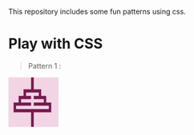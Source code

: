 This repository includes some fun patterns using css.

# Play with CSS
> Pattern 1 :



<img src="Screenshot 2024-03-18 133045-1.png" width="100px" height ="100px">

<!-- ![alt text](<img src ="Screenshot 2024-03-18 133045-1.png" width="100px" height ="100px">) -->
